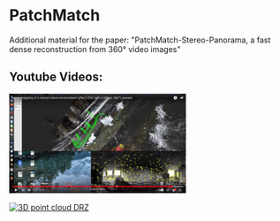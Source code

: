 # PatchMatch
Additional material for the paper: "PatchMatch-Stereo-Panorama, a fast dense reconstruction from 360° video images"

## Youtube Videos:

[![Essen](./images/vid-thumb-3.png)](https://www.youtube.com/watch?v=joXGfIUy2mc "Essen point cloud generation")

[![3D point cloud DRZ](https://github.com/RoblabWh/PatchMatch/blob/main/images/drz-halle-res-1.png)](https://www.youtube.com/watch?v=mR05-akD4BE&t=180s "Point cloud generation of an burned industrial hall")
